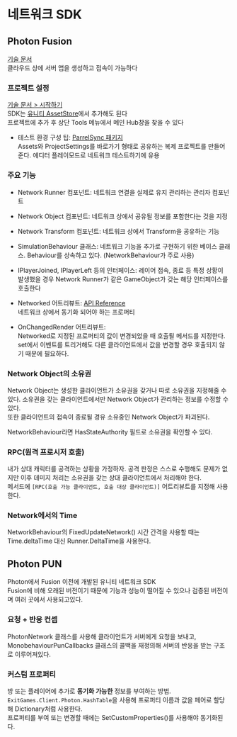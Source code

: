 # 네트워크 SDK

## Photon Fusion

[기술 문서](https://doc.photonengine.com/fusion/)  
클라우드 상에 서버 앱을 생성하고 접속이 가능하다

### 프로젝트 설정

[기술 문서 > 시작하기](https://doc.photonengine.com/ko-kr/fusion/current/tutorials/host-mode-basics/1-getting-started)  
SDK는 [유니티 AssetStore](https://assetstore.unity.com/packages/tools/network/photon-fusion-267958)에서 추가해도 된다  
프로젝트에 추가 후 상단 Tools 메뉴에서 메인 Hub창을 찾을 수 있다

* 테스트 환경 구성 팁: [ParrelSync 패키지](https://github.com/VeriorPies/ParrelSync)  
  Assets와 ProjectSettings를 바로가기 형태로 공유하는 복제 프로젝트를 만들어준다. 에디터 플레이모드로 네트워크 테스트하기에 유용

### 주요 기능

* Network Runner 컴포넌트: 네트워크 연결을 실제로 유지 관리하는 관리자 컴포넌트

* Network Object 컴포넌트: 네트워크 상에서 공유될 정보를 포함한다는 것을 지정
* Network Transform 컴포넌트: 네트워크 상에서 Transform을 공유하는 기능

* SimulationBehaviour 클래스: 네트워크 기능을 추가로 구현하기 위한 베이스 클래스. Behaviour를 상속하고 있다. (NetworkBehaviour가 주로 사용)

* IPlayerJoined, IPlayerLeft 등의 인터페이스:
  레이어 접속, 종료 등 특정 상황이 발생했을 경우 Network Runner가 같은 GameObject가 갖는 해당 인터페이스를 호출한다

* Networked 어트리뷰트: [API Reference](https://doc-api.photonengine.com/en/fusion/v2/class_fusion_1_1_networked_attribute.html)  
  네트워크 상에서 동기화 되어야 하는 프로퍼티
* OnChangedRender 어트리뷰트:  
  Networked로 지정된 프로퍼티의 값이 변경되었을 때 호출될 메서드를 지정한다.  
  set에서 이벤트를 트리거해도 다른 클라이언트에서 값을 변경할 경우 호출되지 않기 때문에 필요하다.

### Network Object의 소유권

Network Object는 생성한 클라이언트가 소유권을 갖거나 따로 소유권을 지정해줄 수 있다. 소유권을 갖는 클라이언트에서만 Network Object가 관리하는 정보를 수정할 수 있다.  
또한 클라이언트의 접속이 종료될 경유 소유중인 Network Object가 파괴된다.

NetworkBehaviour라면 HasStateAuthority 필드로 소유권을 확인할 수 있다.

### RPC(원격 프로시저 호출)

내가 상대 캐릭터를 공격하는 상황을 가정하자. 공격 판정은 스스로 수행해도 문제가 없지만 이후 데미지 처리는 소유권을 갖는 상대 클라이언트에서 처리해야 한다.  
메서드에 `[RPC(호출 가능 클라이언트, 호출 대상 클라이언트)]` 어트리뷰트를 지정해 사용한다.

### Network에서의 Time

NetworkBehaviour의 FixedUpdateNetwork() 시간 간격을 사용할 때는 Time.deltaTime 대신 Runner.DeltaTime을 사용한다.

## Photon PUN

Photon에서 Fusion 이전에 개발된 유니티 네트워크 SDK  
Fusion에 비해 오래된 버전이기 때문에 기능과 성능이 떨어질 수 있으나 검증된 버전이며 여러 곳에서 사용되고있다.

### 요청 + 반응 컨셉

PhotonNetwork 클래스를 사용해 클라이언트가 서버에게 요청을 보내고, MonobehaviourPunCallbacks 클래스의 콜백을 재정의해 서버의 반응을 받는 구조로 이루어져있다.

### 커스텀 프로퍼티

방 또는 플레이어에 추가로 **동기화 가능한** 정보를 부여하는 방법. `ExitGames.Client.Photon.HashTable`을 사용해 프로퍼티 이름과 값을 페어로 할당해 Dictionary처럼 사용한다.  
프로퍼티를 부여 또는 변경할 때에는 SetCustomProperties()를 사용해야 동기화된다.  
